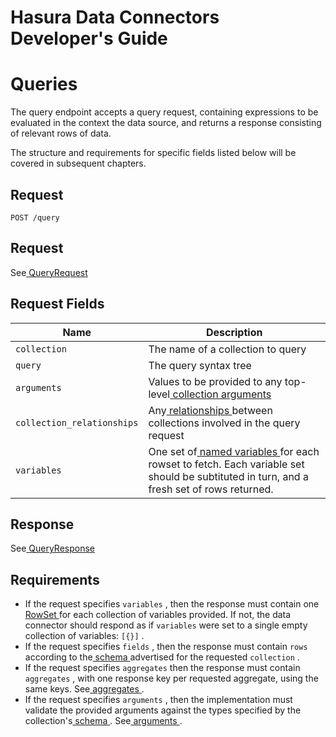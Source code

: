# Hasura Data Connectors Developer's Guide

# Queries

The query endpoint accepts a query request, containing expressions to be evaluated in the context the data source, and returns a response consisting of relevant rows of data.

The structure and requirements for specific fields listed below will be covered in subsequent chapters.

## Request

`POST /query`

## Request

See[ QueryRequest ](../../reference/types.html#queryrequest)

## Request Fields

| Name | Description |
|---|---|
|  `collection`  | The name of a collection to query |
|  `query`  | The query syntax tree |
|  `arguments`  | Values to be provided to any top-level[ collection arguments ](./arguments.html) |
|  `collection_relationships`  | Any[ relationships ](./relationships.html)between collections involved in the query request |
|  `variables`  | One set of[ named variables ](./variables.html)for each rowset to fetch. Each variable set should be subtituted in turn, and a fresh set of rows returned. |


## Response

See[ QueryResponse ](../../reference/types.html#queryresponse)

## Requirements

- If the request specifies `variables` , then the response must contain one[ RowSet ](../../reference/types.html#rowset)for each collection of variables provided. If not, the data connector should respond as if `variables` were set to a single empty collection of variables: `[{}]` .
- If the request specifies `fields` , then the response must contain `rows` according to the[ schema ](../schema/README.html)advertised for the requested `collection` .
- If the request specifies `aggregates` then the response must contain `aggregates` , with one response key per requested aggregate, using the same keys. See[ aggregates ](./aggregates.html).
- If the request specifies `arguments` , then the implementation must validate the provided arguments against the types specified by the collection's[ schema ](../schema/README.html). See[ arguments ](./arguments.html).
